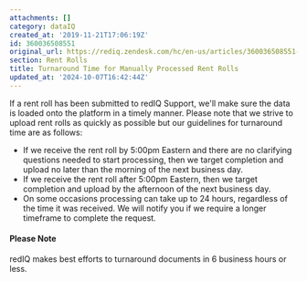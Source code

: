 ```yaml
---
attachments: []
category: dataIQ
created_at: '2019-11-21T17:06:19Z'
id: 360036508551
original_url: https://rediq.zendesk.com/hc/en-us/articles/360036508551-Turnaround-Time-for-Manually-Processed-Rent-Rolls
section: Rent Rolls
title: Turnaround Time for Manually Processed Rent Rolls
updated_at: '2024-10-07T16:42:44Z'
---
```


If a rent roll has been submitted to redIQ Support, we'll make sure the data is loaded onto the platform in a timely manner. Please note that we strive to upload rent rolls as quickly as possible but our guidelines for turnaround time are as follows:

* If we receive the rent roll by 5:00pm Eastern and there are no clarifying questions needed to start processing, then we target completion and upload no later than the morning of the next business day.
* If we receive the rent roll after 5:00pm Eastern, then we target completion and upload by the afternoon of the next business day.
* On some occasions processing can take up to 24 hours, regardless of the time it was received. We will notify you if we require a longer timeframe to complete the request.

#### Please Note

redIQ makes best efforts to turnaround documents in 6 business hours or less.